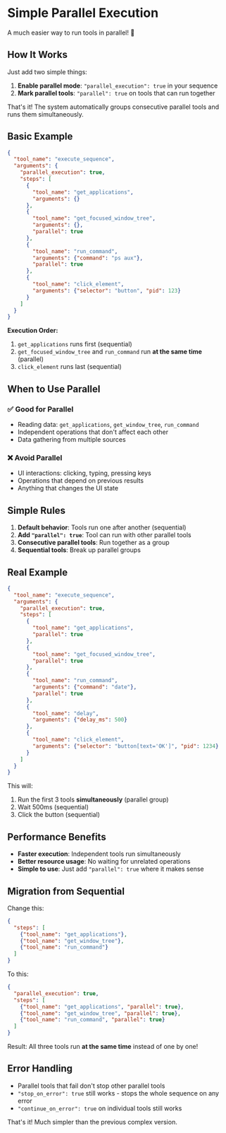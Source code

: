 # Simple Parallel Execution

A much easier way to run tools in parallel! 🚀

## How It Works

Just add two simple things:

1. **Enable parallel mode**: `"parallel_execution": true` in your sequence
2. **Mark parallel tools**: `"parallel": true` on tools that can run together

That's it! The system automatically groups consecutive parallel tools and runs them simultaneously.

## Basic Example

```json
{
  "tool_name": "execute_sequence",
  "arguments": {
    "parallel_execution": true,
    "steps": [
      {
        "tool_name": "get_applications",
        "arguments": {}
      },
      {
        "tool_name": "get_focused_window_tree", 
        "arguments": {},
        "parallel": true
      },
      {
        "tool_name": "run_command",
        "arguments": {"command": "ps aux"},
        "parallel": true  
      },
      {
        "tool_name": "click_element",
        "arguments": {"selector": "button", "pid": 123}
      }
    ]
  }
}
```

**Execution Order:**
1. `get_applications` runs first (sequential)
2. `get_focused_window_tree` and `run_command` run **at the same time** (parallel)
3. `click_element` runs last (sequential)

## When to Use Parallel

### ✅ Good for Parallel
- Reading data: `get_applications`, `get_window_tree`, `run_command`
- Independent operations that don't affect each other
- Data gathering from multiple sources

### ❌ Avoid Parallel  
- UI interactions: clicking, typing, pressing keys
- Operations that depend on previous results
- Anything that changes the UI state

## Simple Rules

1. **Default behavior**: Tools run one after another (sequential)
2. **Add `"parallel": true`**: Tool can run with other parallel tools
3. **Consecutive parallel tools**: Run together as a group
4. **Sequential tools**: Break up parallel groups

## Real Example

```json
{
  "tool_name": "execute_sequence", 
  "arguments": {
    "parallel_execution": true,
    "steps": [
      {
        "tool_name": "get_applications",
        "parallel": true
      },
      {
        "tool_name": "get_focused_window_tree",
        "parallel": true  
      },
      {
        "tool_name": "run_command",
        "arguments": {"command": "date"},
        "parallel": true
      },
      {
        "tool_name": "delay",
        "arguments": {"delay_ms": 500}
      },
      {
        "tool_name": "click_element",
        "arguments": {"selector": "button[text='OK']", "pid": 1234}
      }
    ]
  }
}
```

This will:
1. Run the first 3 tools **simultaneously** (parallel group)  
2. Wait 500ms (sequential)
3. Click the button (sequential)

## Performance Benefits

- **Faster execution**: Independent tools run simultaneously
- **Better resource usage**: No waiting for unrelated operations
- **Simple to use**: Just add `"parallel": true` where it makes sense

## Migration from Sequential

Change this:
```json
{
  "steps": [
    {"tool_name": "get_applications"},
    {"tool_name": "get_window_tree"}, 
    {"tool_name": "run_command"}
  ]
}
```

To this:
```json
{
  "parallel_execution": true,
  "steps": [
    {"tool_name": "get_applications", "parallel": true},
    {"tool_name": "get_window_tree", "parallel": true},
    {"tool_name": "run_command", "parallel": true}
  ]
}
```

Result: All three tools run **at the same time** instead of one by one!

## Error Handling

- Parallel tools that fail don't stop other parallel tools
- `"stop_on_error": true` still works - stops the whole sequence on any error
- `"continue_on_error": true` on individual tools still works

That's it! Much simpler than the previous complex version.